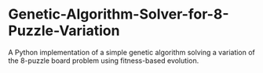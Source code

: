 # Genetic-Algorithm-Solver-for-8-Puzzle-Variation
A Python implementation of a simple genetic algorithm solving a variation of the 8-puzzle board problem using fitness-based evolution.
